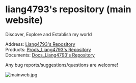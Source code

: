 # liang4793's repository (main website)

Discover, Explore and Establish my world

Address: [Liang4793's Repository](https://liang4793.github.io/)  
Products: [Prods_Liang4793's Repository](https://liang4793.github.io/prods.html)  
Documents: [Docs_Liang4793's Repository](https://liang4793.github.io/docs.html)  

Any bug reports/suggestions/questions are welcome!  

![mainweb.jpg](https://s2.loli.net/2022/10/02/drmpwetqfs9EzSB.jpg)
